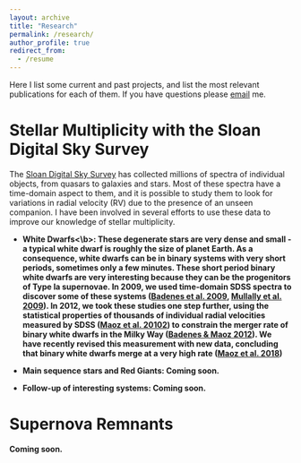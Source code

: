 ```yaml
---
layout: archive
title: "Research"
permalink: /research/
author_profile: true
redirect_from:
  - /resume
---
```


Here I list some current and past projects, and list the most relevant publications for each of them. If you have questions please [email](mailto:badenes@pitt.edu) me. 

Stellar Multiplicity with the Sloan Digital Sky Survey
====

The [Sloan Digital Sky Survey](https://www.sdss.org/) has collected millions of spectra of individual objects, from quasars to galaxies and stars. Most of these spectra have a time-domain aspect to them, and it is possible to study them to look for variations in radial velocity (RV) due to the presence of an unseen companion. I have been involved in several efforts to use these data to improve our knowledge of stellar multiplicity.

- <b>White Dwarfs<\b>: These degenerate stars are very dense and small - a typical white dwarf is roughly the size of planet Earth. As a consequence, white dwarfs can be in binary systems with very short periods, sometimes only a few minutes. These short period binary white dwarfs are very interesting because they can be the progenitors of Type Ia supernovae. In 2009, we used time-domain SDSS spectra to discover some of these systems ([Badenes et al. 2009](http://adsabs.harvard.edu/abs/2009ApJ...707..971B), [Mullally et al. 2009](http://adsabs.harvard.edu/abs/2009ApJ...707L..51M)). In 2012, we took these studies one step further, using the statistical properties of thousands of individual radial velocities measured by SDSS ([Maoz et al. 20102](http://adsabs.harvard.edu/abs/2012ApJ...751..143M)) to constrain the merger rate of binary white dwarfs in the Milky Way ([Badenes & Maoz 2012](http://adsabs.harvard.edu/abs/2012ApJ...749L..11B)). We have recently revised this measurement with new data, concluding that binary white dwarfs merge at a very high rate ([Maoz et al. 2018](http://adsabs.harvard.edu/abs/2018MNRAS.476.2584M))

- Main sequence stars and Red Giants: Coming soon.

- Follow-up of interesting systems: Coming soon.

Supernova Remnants
====

Coming soon.
